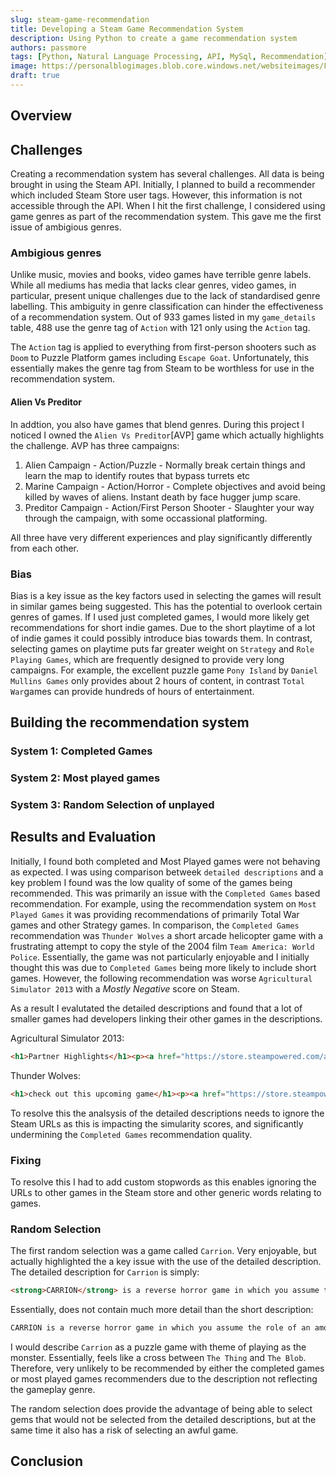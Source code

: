 ```yaml
---
slug: steam-game-recommendation
title: Developing a Steam Game Recommendation System
description: Using Python to create a game recommendation system
authors: passmore
tags: [Python, Natural Language Processing, API, MySql, Recommendation]
image: https://personalblogimages.blob.core.windows.net/websiteimages/Falmouthallotmentspreview.webp
draft: true
---
```




<!--truncate-->

## Overview



## Challenges

Creating a recommendation system has several challenges. All data is being brought in using the Steam API. Initially, I planned to build a recommender which included Steam Store user tags. However, this information is not accessible through the API. When I hit the first challenge, I considered using game genres as part of the recommendation system. This gave me the first issue of ambigious genres.

### Ambigious genres

Unlike music, movies and books, video games have terrible genre labels. While all mediums has media that lacks clear genres, video games, in particular, present unique challenges due to the lack of standardised genre labelling. This ambiguity in genre classification can hinder the effectiveness of a recommendation system. Out of 933 games listed in my `game_details` table, 488 use the genre tag of `Action` with 121 only using the `Action` tag.

The `Action` tag is applied to everything from first-person shooters such as `Doom` to Puzzle Platform games including `Escape Goat`. Unfortunately, this essentially makes the genre tag from Steam to be worthless for use in the recommendation system.

#### Alien Vs Preditor

In addtion, you also have games that blend genres. During this project I noticed I owned the `Alien Vs Preditor`[AVP] game which actually highlights the challenge. AVP has three campaigns:

1. Alien Campaign - Action/Puzzle - Normally break certain things and learn the map to identify routes that bypass turrets etc
2. Marine Campaign - Action/Horror - Complete objectives and avoid being killed by waves of aliens. Instant death by face hugger jump scare.
3. Preditor Campaign - Action/First Person Shooter - Slaughter your way through the campaign, with some occassional platforming.

All three have very different experiences and play significantly differently from each other.

### Bias

Bias is a key issue as the key factors used in selecting the games will result in similar games being suggested. This has the potential to overlook certain genres of games. If I used just completed games, I would more likely get recommendations for short indie games. Due to the short playtime of a lot of indie games it could possibly introduce bias towards them. In contrast, selecting games on playtime puts far greater weight on `Strategy` and `Role Playing Games`, which are frequently designed to provide very long campaigns. For example, the excellent puzzle game `Pony Island` by `Daniel Mullins Games` only provides about 2 hours of content, in contrast `Total War`games can provide hundreds of hours of entertainment.

## Building the recommendation system

### System 1: Completed Games

### System 2: Most played games

### System 3: Random Selection of unplayed

## Results and Evaluation

Initially, I found both completed and Most Played games were not behaving as expected. I was using comparison betweek `detailed descriptions` and a key problem I found was the low quality of some of the games being recommended. This was primarily an issue with the `Completed Games` based recommendation. For example, using the recommendation system on `Most Played Games` it was providing recommendations of primarily Total War games and other Strategy games. In comparison, the `Completed Games` recommendation was `Thunder Wolves` a short arcade helicopter game with a frustrating attempt to copy the style of the 2004 film `Team America: World Police`. Essentially, the game was not particularly enjoyable and I initially thought this was due to `Completed Games` being more likely to include short games. However, the following recommendation was worse `Agricultural Simulator 2013` with a *Mostly Negative* score on Steam.

As a result I evalutated the detailed descriptions and found that a lot of smaller games had developers linking their other games in the descriptions.

Agricultural Simulator 2013:

```html
<h1>Partner Highlights</h1><p><a href="https://store.steampowered.com/app/1515320/Harvest_Days/" target="_blank" rel=""  id="dynamiclink_0" >https://store.steampowered.com/app/1515320/Harvest_Days/</a><br><br><a href="https://store.steampowered.com/app/1380220/Starsand/" target="_blank" rel=""  id="dynamiclink_1" >https://store.steampowered.com/app/1380220/Starsand/</a><br><br><a href="https://store.steampowered.com/app/1129580/Medieval_Dynasty/" target="_blank" rel=""  id="dynamiclink_2" >https://store.steampowered.com/app/1129580/Medieval_Dynasty/</a><br><br><a href="https://store.steampowered.com/app/1329880/Wild_West_Dynasty/" target="_blank" rel=""  >https://store.steampowered.com/app/1329880/Wild_West_Dynasty/</a><br><br><a href="https://store.steampowered.com/app/968970/Lumberjacks_Dynasty/" target="_blank" rel=""  >https://store.steampowered.com/app/968970/Lumberjacks_Dynasty/</a></p><br><h1>About the Game</h1>Best In Farming!<br><br>An idyllic farming environment surrounded by inviting &amp; untilled mountain panoramas set in the beautiful landscapes of Tuscany, The Alps and USA await all fans of the Agricultural Simulator series.<br><br>At their own farm hobby-farmers undertake the daily tasks and challenges of a professional: The production of food, sustainable resources and delivery of eco products all have to be managed.<br><br>Fields have to be worked and farm animals cared for. The dynamic ground makes the whole game more realistic! Future farmers have to invest tactically and with foresight – the rapid spend of budgets by running costs and seed bills must not be underestimated. To realize a profit takes financial and tactical skill.<h2 class="bb_tag">Key Features</h2><br><ul class="bb_ul"><li>Including  Interactive Tutorial<br></li><li>Includes 4 Maps<br></li><li>Includes more than 100 machines<br></li><li>Free placeable building including:<br><ul class="bb_ul"><li>Solar Energy Plant<br></li><li>Greenhouse<br></li><li>Windmills<br></li><li>Dung Tank </li></ul></li><li>	Extensive Help System, including Transport tasks<br></li><li>	6 different animal species</li></ul>
```

Thunder Wolves:

```html
<h1>check out this upcoming game</h1><p><a href="https://store.steampowered.com/app/1266060/Lethal_Honor__Order_of_the_Apocalypse/" target="_blank" rel=""  id="dynamiclink_0" >https://store.steampowered.com/app/1266060/Lethal_Honor__Order_of_the_Apocalypse/</a></p><br><h1>MORE Shooting Fun</h1><p><table>    <tr>        <th><a href="https://store.steampowered.com/app/241760/Kill_to_Collect/" target="_blank" rel=""  id="dynamiclink_1" >https://store.steampowered.com/app/241760/Kill_to_Collect/</a></th>        <th><a href="https://store.steampowered.com/app/299480/Rogue_Stormers/" target="_blank" rel=""  id="dynamiclink_2" >https://store.steampowered.com/app/299480/Rogue_Stormers/</a></th>    </tr></table><a href="https://store.steampowered.com/app/606730/Sine_Mora_EX/" target="_blank" rel=""  >https://store.steampowered.com/app/606730/Sine_Mora_EX/</a></p><br><h1>About the Game</h1>When this “wolf pack” strikes, you hear the thunder roll. The Thunder Wolves attack from the air. They are mercenaries, and the best helicopter pilots in the world. Every one of them is ready for action at all times—and ready to fight evil, wherever it lurks.  <br><br><br>The Thunder Wolves have already made it through countless battles. They are equipped to destroy their enemies—destruction is part of their business. Put yourself in the pilot’s seat of a combat helicopter and become a member of the most experienced and dangerous helicopter team in the world!<br><br><br>Support the Thunder Wolves in their global battle against terrorism. Take part in varied operations and do whatever it takes to thwart the diabolical plans of your enemies! Defeat them once and for all, and save the world!<h2 class="bb_tag">Key Features</h2><ul class="bb_ul"><li> Experience furious helicopter action in this relentless, adrenaline (and lead) pumped arcade shooter! <br></li><li> Make use of 9 different helicopters, as well as a large arsenal of different weapons, and let your appetite for destruction have free reign! <br></li><li> Master 13 action-packed missions in 4 different regions of the world! <br></li><li> Vanquish masses of enemies, fulfill varied mission objectives, and fight your way through to spectacular boss battles! <br></li><li> Fly together with a friend as pilot and gunner in local co-op mode!</li></ul><br><a href="https://store.steampowered.com/app/232970/Thunder_Wolves/" target="_blank" rel=""  >https://store.steampowered.com/app/232970/Thunder_Wolves/</a>
```

To resolve this the analsysis of the detailed descriptions needs to ignore the Steam URLs as this is impacting the simularity scores, and significantly undermining the `Completed Games` recommendation quality.

### Fixing

To resolve this I had to add custom stopwords as this enables ignoring the URLs to other games in the Steam store and other generic words relating to games.

### Random Selection

The first random selection was a game called `Carrion`. Very enjoyable, but actually highlighted the a key issue with the use of the detailed description. The detailed description for `Carrion` is simply:

```html
<strong>CARRION</strong> is a reverse horror game in which you assume the role of an amorphous creature of unknown origin. Stalk and consume those that imprisoned you to spread fear and panic throughout the facility. Grow and evolve as you tear down this prison and acquire more and more devastating abilities on the path to retribution.
```

Essentially, does not contain much more detail than the short description:

```html
CARRION is a reverse horror game in which you assume the role of an amorphous creature of unknown origins, stalking and consuming those that imprisoned you.
```

I would describe `Carrion` as a puzzle game with theme of playing as the monster. Essentially, feels like a cross between `The Thing` and `The Blob`. Therefore, very unlikely to be recommended by either the completed games or most played games recommenders due to the description not reflecting the gameplay genre.

The random selection does provide the advantage of being able to select gems that would not be selected from the detailed descriptions, but at the same time it also has a risk of selecting an awful game.

## Conclusion

